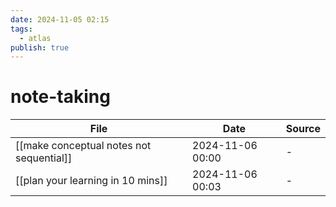 ```yaml
---
date: 2024-11-05 02:15
tags:
  - atlas
publish: true
---
```

# note-taking

<!-- QueryToSerialize: TABLE date as "Date", sources as "Source" FROM "content/🥷🏽 jutsus" WHERE contains(tags, "note-taking") -->
<!-- SerializedQuery: TABLE date as "Date", sources as "Source" FROM "content/🥷🏽 jutsus" WHERE contains(tags, "note-taking") -->

| File                                                                                                  | Date             | Source |
| ----------------------------------------------------------------------------------------------------- | ---------------- | ------ |
| [[make conceptual notes not sequential]] | 2024-11-06 00:00 | \-     |
| [[plan your learning in 10 mins]]               | 2024-11-06 00:03 | \-     |
<!-- SerializedQuery END -->

